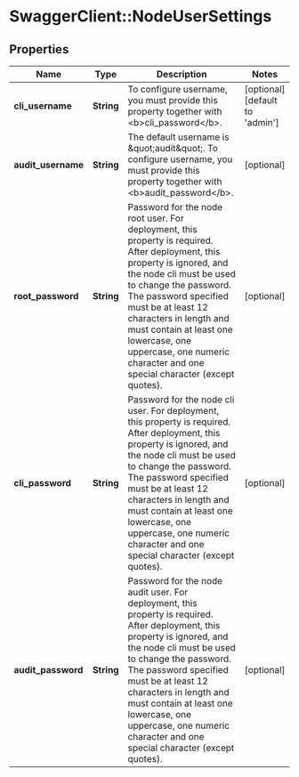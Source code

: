 # SwaggerClient::NodeUserSettings

## Properties
Name | Type | Description | Notes
------------ | ------------- | ------------- | -------------
**cli_username** | **String** | To configure username, you must provide this property together with &lt;b&gt;cli_password&lt;/b&gt;.  | [optional] [default to &#39;admin&#39;]
**audit_username** | **String** | The default username is \&quot;audit\&quot;. To configure username, you must provide this property together with &lt;b&gt;audit_password&lt;/b&gt;.  | [optional] 
**root_password** | **String** | Password for the node root user. For deployment, this property is required. After deployment, this property is ignored, and the node cli must be used to change the password. The password specified must be at least 12 characters in length and must contain at least one lowercase, one uppercase, one numeric character and one special character (except quotes).  | [optional] 
**cli_password** | **String** | Password for the node cli user. For deployment, this property is required. After deployment, this property is ignored, and the node cli must be used to change the password. The password specified must be at least 12 characters in length and must contain at least one lowercase, one uppercase, one numeric character and one special character (except quotes).  | [optional] 
**audit_password** | **String** | Password for the node audit user. For deployment, this property is required. After deployment, this property is ignored, and the node cli must be used to change the password. The password specified must be at least 12 characters in length and must contain at least one lowercase, one uppercase, one numeric character and one special character (except quotes).  | [optional] 


